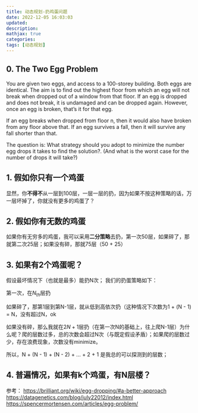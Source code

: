 ```yaml
---
title: 动态规划-扔鸡蛋问题
date: 2022-12-05 16:03:03
updated:
description: 
mathjax: true
categories:
tags: [动态规划]
---
```


## 0. The Two Egg Problem

You are given two eggs, and access to a 100-storey building. Both eggs are identical. The aim is to find out the highest floor from which an egg will not break when dropped out of a window from that floor. If an egg is dropped and does not break, it is undamaged and can be dropped again. However, once an egg is broken, that’s it for that egg.

If an egg breaks when dropped from floor n, then it would also have broken from any floor above that. If an egg survives a fall, then it will survive any fall shorter than that.

The question is: What strategy should you adopt to minimize the number egg drops it takes to find the solution?. (And what is the worst case for the number of drops it will take?)

<!-- more -->

## 1. 假如你只有一个鸡蛋

显然，你**不得不**从一层到100层，一层一层的扔，因为如果不按这种策略的话，万一层坏掉了，你就没有更多的鸡蛋了？

## 2. 假如你有无数的鸡蛋

如果你有无穷多的鸡蛋，我可以采用**二分策略**去扔，第一次50层，如果碎了，那就第二次25层；如果没有碎，那就75层（50 + 25）

## 3. 如果有2个鸡蛋呢？

假设最坏情况下（也就是最多）能扔N次； 我们的扔蛋策略如下：

第一次，在$N_{th}$层扔

如果碎了，那第1层到第N-1层，就从低到高依次扔（这种情况下次数为1 + (N - 1) = N，没有超过N，ok

如果没有碎，那么我就在$2N + 1$层扔（在第一次N的基础上，往上爬N-1层）为什么呢？爬的层数过多，总的次数会超过N次（与既定假设矛盾）；如果爬的层数过少，存在浪费现象，次数没有minimize。

所以，N + (N - 1) + (N - 2) + ... + 2 + 1 是我总的可以探测到的层数；

## 4. 普遍情况，如果有k个鸡蛋，有N层楼？


参考：
https://brilliant.org/wiki/egg-dropping/#a-better-approach
https://datagenetics.com/blog/july22012/index.html
https://spencermortensen.com/articles/egg-problem/
